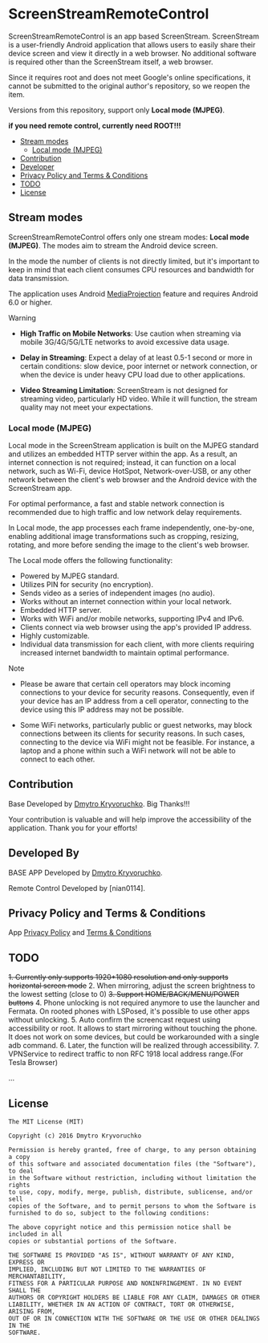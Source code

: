 <!-- ![](screenshots/about_image_full.png) -->
# ScreenStreamRemoteControl

ScreenStreamRemoteControl is an app based ScreenStream. ScreenStream is a user-friendly Android application that allows users to easily share their device screen and view it directly in a web browser. No additional software is required other than the ScreenStream itself, a web browser.

Since it requires root and does not meet Google's online specifications, it cannot be submitted to the original author's repository, so we reopen the item.

Versions from this repository, support only **Local mode (MJPEG)**.

**if you need remote control, currently need ROOT!!!**

 * [Stream modes](#stream-modes)
   + [Local mode (MJPEG)](#local-mode-mjpeg)
 * [Contribution](#contribution)
 * [Developer](#developed-by)
 * [Privacy Policy and Terms & Conditions](#privacy-policy-and-terms--conditions)
 * [TODO](#TODO)
 * [License](#license)

## Stream modes

ScreenStreamRemoteControl offers only one stream modes: **Local mode (MJPEG)**. The modes aim to stream the Android device screen.

In the mode the number of clients is not directly limited, but it's important to keep in mind that each client consumes CPU resources and bandwidth for data transmission.

The application uses Android [MediaProjection](https://developer.android.com/reference/android/media/projection/MediaProjection) feature and requires Android 6.0 or higher.

> [!WARNING]
>
> - **High Traffic on Mobile Networks**: Use caution when streaming via mobile 3G/4G/5G/LTE networks to avoid excessive data usage.
> 
> - **Delay in Streaming**: Expect a delay of at least 0.5-1 second or more in certain conditions: slow device, poor internet or network connection, or when the device is under heavy CPU load due to other applications.
> 
> - **Video Streaming Limitation**: ScreenStream is not designed for streaming video, particularly HD video. While it will function, the stream quality may not meet your expectations.

### Local mode (MJPEG)

Local mode in the ScreenStream application is built on the MJPEG standard and utilizes an embedded HTTP server within the app. As a result, an internet connection is not required; instead, it can function on a local network, such as Wi-Fi, device HotSpot, Network-over-USB, or any other network between the client's web browser and the Android device with the ScreenStream app.

For optimal performance, a fast and stable network connection is recommended due to high traffic and low network delay requirements.

In Local mode, the app processes each frame independently, one-by-one, enabling additional image transformations such as cropping, resizing, rotating, and more before sending the image to the client's web browser. 

The Local mode offers the following functionality:
- Powered by MJPEG standard.
- Utilizes PIN for security (no encryption).
- Sends video as a series of independent images (no audio).
- Works without an internet connection within your local network.
- Embedded HTTP server.
- Works with WiFi and/or mobile networks, supporting IPv4 and IPv6.
- Clients connect via web browser using the app's provided IP address.
- Highly customizable.
- Individual data transmission for each client, with more clients requiring increased internet bandwidth to maintain optimal performance.

> [!NOTE]
>
> - Please be aware that certain cell operators may block incoming connections to your device for security reasons. Consequently, even if your device has an IP address from a cell operator, connecting to the device using this IP address may not be possible.
>
> - Some WiFi networks, particularly public or guest networks, may block connections between its clients for security reasons. In such cases, connecting to the device via WiFi might not be feasible. For instance, a laptop and a phone within such a WiFi network will not be able to connect to each other.

## Contribution

Base Developed by [Dmytro Kryvoruchko](dkrivoruchko@gmail.com). Big Thanks!!!

Your contribution is valuable and will help improve the accessibility of the application. Thank you for your efforts!

## Developed By

BASE APP Developed by [Dmytro Kryvoruchko](dkrivoruchko@gmail.com). 

Remote Control Developed by [nian0114].

## Privacy Policy and Terms & Conditions

App [Privacy Policy](https://github.com/dkrivoruchko/ScreenStream/blob/master/PrivacyPolicy.md) and [Terms & Conditions](https://github.com/dkrivoruchko/ScreenStream/blob/master/TermsConditions.md)

## TODO

~~1. Currently only supports 1920*1080 resolution and only supports horizontal screen mode~~
2. When mirroring, adjust the screen brightness to the lowest setting (close to 0)
~~3. Support HOME/BACK/MENU/POWER buttons~~
4. Phone unlocking is not required anymore to use the launcher and Fermata. On rooted phones with LSPosed, it's possible to use other apps without unlocking.
5. Auto confirm the screencast request using accessibility or root. It allows to start mirroring without touching the phone. It does not work on some devices, but could be workarounded with a single adb command.
6. Later, the function will be realized through accessibility.
7. VPNService to redirect traffic to non RFC 1918 local address range.(For Tesla Browser)

...

## License

```
The MIT License (MIT)

Copyright (c) 2016 Dmytro Kryvoruchko

Permission is hereby granted, free of charge, to any person obtaining a copy
of this software and associated documentation files (the "Software"), to deal
in the Software without restriction, including without limitation the rights
to use, copy, modify, merge, publish, distribute, sublicense, and/or sell
copies of the Software, and to permit persons to whom the Software is
furnished to do so, subject to the following conditions:

The above copyright notice and this permission notice shall be included in all
copies or substantial portions of the Software.

THE SOFTWARE IS PROVIDED "AS IS", WITHOUT WARRANTY OF ANY KIND, EXPRESS OR
IMPLIED, INCLUDING BUT NOT LIMITED TO THE WARRANTIES OF MERCHANTABILITY,
FITNESS FOR A PARTICULAR PURPOSE AND NONINFRINGEMENT. IN NO EVENT SHALL THE
AUTHORS OR COPYRIGHT HOLDERS BE LIABLE FOR ANY CLAIM, DAMAGES OR OTHER
LIABILITY, WHETHER IN AN ACTION OF CONTRACT, TORT OR OTHERWISE, ARISING FROM,
OUT OF OR IN CONNECTION WITH THE SOFTWARE OR THE USE OR OTHER DEALINGS IN THE
SOFTWARE.
```
